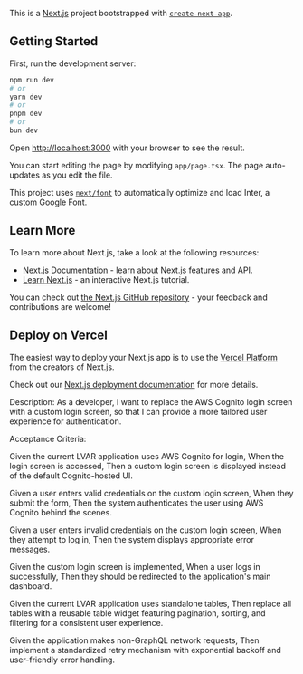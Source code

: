 This is a [Next.js](https://nextjs.org/) project bootstrapped with [`create-next-app`](https://github.com/vercel/next.js/tree/canary/packages/create-next-app).

## Getting Started

First, run the development server:

```bash
npm run dev
# or
yarn dev
# or
pnpm dev
# or
bun dev
```

Open [http://localhost:3000](http://localhost:3000) with your browser to see the result.

You can start editing the page by modifying `app/page.tsx`. The page auto-updates as you edit the file.

This project uses [`next/font`](https://nextjs.org/docs/basic-features/font-optimization) to automatically optimize and load Inter, a custom Google Font.

## Learn More

To learn more about Next.js, take a look at the following resources:

- [Next.js Documentation](https://nextjs.org/docs) - learn about Next.js features and API.
- [Learn Next.js](https://nextjs.org/learn) - an interactive Next.js tutorial.

You can check out [the Next.js GitHub repository](https://github.com/vercel/next.js/) - your feedback and contributions are welcome!

## Deploy on Vercel

The easiest way to deploy your Next.js app is to use the [Vercel Platform](https://vercel.com/new?utm_medium=default-template&filter=next.js&utm_source=create-next-app&utm_campaign=create-next-app-readme) from the creators of Next.js.

Check out our [Next.js deployment documentation](https://nextjs.org/docs/deployment) for more details.







Description:
As a developer,
I want to replace the AWS Cognito login screen with a custom login screen,
so that I can provide a more tailored user experience for authentication.

Acceptance Criteria:

Given the current LVAR application uses AWS Cognito for login,
When the login screen is accessed,
Then a custom login screen is displayed instead of the default Cognito-hosted UI.

Given a user enters valid credentials on the custom login screen,
When they submit the form,
Then the system authenticates the user using AWS Cognito behind the scenes.

Given a user enters invalid credentials on the custom login screen,
When they attempt to log in,
Then the system displays appropriate error messages.

Given the custom login screen is implemented,
When a user logs in successfully,
Then they should be redirected to the application's main dashboard.







Given the current LVAR application uses standalone tables,
Then replace all tables with a reusable table widget featuring pagination, sorting, and filtering for a consistent user experience.

Given the application makes non-GraphQL network requests,
Then implement a standardized retry mechanism with exponential backoff and user-friendly error handling.
